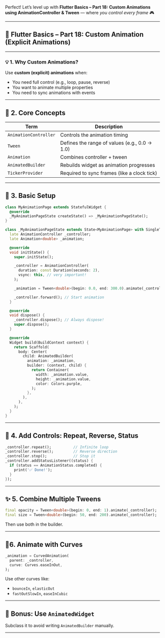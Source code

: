Perfect! Let’s level up with **Flutter Basics – Part 18: Custom Animations using AnimationController & Tween** — where *you control every frame* 🎮

---

## 🎯 Flutter Basics – Part 18: Custom Animation (Explicit Animations)

---

### 💡 1. Why Custom Animations?

Use **custom (explicit) animations** when:
- You need full control (e.g., loop, pause, reverse)
- You want to animate multiple properties
- You need to sync animations with events

---

## 🔧 2. Core Concepts

| Term               | Description                                        |
|--------------------|----------------------------------------------------|
| `AnimationController` | Controls the animation timing                     |
| `Tween`            | Defines the range of values (e.g., 0.0 → 1.0)      |
| `Animation`        | Combines controller + tween                        |
| `AnimatedBuilder`  | Rebuilds widget as animation progresses            |
| `TickerProvider`   | Required to sync frames (like a clock tick)        |

---

## 🔁 3. Basic Setup

```dart
class MyAnimationPage extends StatefulWidget {
  @override
  _MyAnimationPageState createState() => _MyAnimationPageState();
}

class _MyAnimationPageState extends State<MyAnimationPage> with SingleTickerProviderStateMixin {
  late AnimationController _controller;
  late Animation<double> _animation;

  @override
  void initState() {
    super.initState();

    _controller = AnimationController(
      duration: const Duration(seconds: 2),
      vsync: this, // very important!
    );

    _animation = Tween<double>(begin: 0.0, end: 300.0).animate(_controller);

    _controller.forward(); // Start animation
  }

  @override
  void dispose() {
    _controller.dispose(); // Always dispose!
    super.dispose();
  }

  @override
  Widget build(BuildContext context) {
    return Scaffold(
      body: Center(
        child: AnimatedBuilder(
          animation: _animation,
          builder: (context, child) {
            return Container(
              width: _animation.value,
              height: _animation.value,
              color: Colors.purple,
            );
          },
        ),
      ),
    );
  }
}
```

---

## 🔄 4. Add Controls: Repeat, Reverse, Status

```dart
_controller.repeat();          // Infinite loop
_controller.reverse();         // Reverse direction
_controller.stop();            // Stop it
_controller.addStatusListener((status) {
  if (status == AnimationStatus.completed) {
    print('✅ Done!');
  }
});
```

---

## ✨ 5. Combine Multiple Tweens

```dart
final opacity = Tween<double>(begin: 0, end: 1).animate(_controller);
final size = Tween<double>(begin: 50, end: 200).animate(_controller);
```

Then use both in the builder.

---

## 🌈6. Animate with Curves

```dart
_animation = CurvedAnimation(
  parent: _controller,
  curve: Curves.easeInOut,
);
```

Use other curves like:
- `bounceIn`, `elasticOut`
- `fastOutSlowIn`, `easeInCubic`

---

## 🎯 Bonus: Use `AnimatedWidget`

Subclass it to avoid writing `AnimatedBuilder` manually.

---
